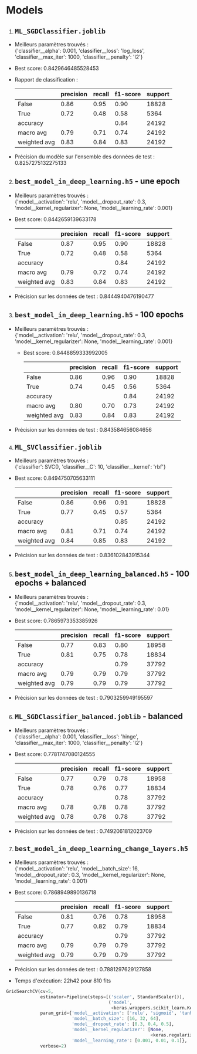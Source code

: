 # Models
1. ## `ML_SGDClassifier.joblib`
- Meilleurs paramètres trouvés :<br>
{'classifier__alpha': 0.001, 'classifier__loss': 'log_loss', 'classifier__max_iter': 1000, 'classifier__penalty': 'l2'}
- Best score: 0.8429646485528453
- Rapport de classification :<br>

    |              | precision | recall | f1-score | support |
    |--------------|-----------|--------|----------|---------|
    | False        | 0.86      | 0.95   | 0.90     | 18828   |
    | True         | 0.72      | 0.48   | 0.58     | 5364    |
    | accuracy     |           |        | 0.84     | 24192   |
    | macro avg    | 0.79      | 0.71   | 0.74     | 24192   |
    | weighted avg | 0.83      | 0.84   | 0.83     | 24192   |
- Précision du modèle sur l'ensemble des données de test : 0.8257275132275133

2. ## `best_model_in_deep_learning.h5` - une epoch
- Meilleurs paramètres trouvés :<br>
{'model__activation': 'relu', 'model__dropout_rate': 0.3, 'model__kernel_regularizer': None, 'model__learning_rate': 0.001}
- Best score: 0.8442659139633178

    |              | precision | recall | f1-score | support |
    |--------------|-----------|--------|----------|---------|
    | False        | 0.87      | 0.95   | 0.90     | 18828   |
    | True         | 0.72      | 0.48   | 0.58     | 5364    |
    | accuracy     |           |        | 0.84     | 24192   |
    | macro avg    | 0.79      | 0.72   | 0.74     | 24192   |
    | weighted avg | 0.83      | 0.84   | 0.83     | 24192   |
- Précision sur les données de test : 0.8444940476190477

3. ## `best_model_in_deep_learning.h5` - 100 epochs
- Meilleurs paramètres trouvés :<br>
{'model__activation': 'relu', 'model__dropout_rate': 0.3, 'model__kernel_regularizer': None, 'model__learning_rate': 0.001}
  - Best score: 0.8448859333992005

    |              | precision | recall | f1-score | support |
    |--------------|-----------|--------|----------|---------|
    | False        | 0.86      | 0.96   | 0.90     | 18828   |
    | True         | 0.74      | 0.45   | 0.56     | 5364    |
    | accuracy     |           |        | 0.84     | 24192   |
    | macro avg    | 0.80      | 0.70   | 0.73     | 24192   |
    | weighted avg | 0.83      | 0.84   | 0.83     | 24192   |
- Précision sur les données de test : 0.843584656084656

4. ## `ML_SVClassifier.joblib`
- Meilleurs paramètres trouvés :<br>
{'classifier': SVC(), 'classifier__C': 10, 'classifier__kernel': 'rbf'}
- Best score: 0.8494750705633111

    |              | precision | recall | f1-score | support |
    |--------------|-----------|--------|----------|---------|
    | False        | 0.86      | 0.96   | 0.91     | 18828   |
    | True         | 0.77      | 0.45   | 0.57     | 5364    |
    | accuracy     |           |        | 0.85     | 24192   |
    | macro avg    | 0.81      | 0.71   | 0.74     | 24192   |
    | weighted avg | 0.84      | 0.85   | 0.83     | 24192   |
- Précision sur les données de test : 0.836102843915344

5. ## `best_model_in_deep_learning_balanced.h5` - 100 epochs + balanced
- Meilleurs paramètres trouvés :<br>
{'model__activation': 'relu', 'model__dropout_rate': 0.3, 'model__kernel_regularizer': None, 'model__learning_rate': 0.01}
- Best score: 0.7865973353385926

    |              | precision | recall | f1-score | support |
    |--------------|-----------|--------|----------|--|
    | False        | 0.77      | 0.83   | 0.80     | 18958 |
    | True         | 0.81      | 0.75   | 0.78     | 18834 |
    | accuracy     |           |        | 0.79     | 37792 |
    | macro avg    | 0.79      | 0.79   | 0.79     | 37792 |
    | weighted avg | 0.79      | 0.79   | 0.79     | 37792 |
- Précision sur les données de test : 0.7903259949195597

6. ## `ML_SGDClassifier_balanced.joblib` - balanced
- Meilleurs paramètres trouvés :<br>
{'classifier__alpha': 0.001, 'classifier__loss': 'hinge', 'classifier__max_iter': 1000, 'classifier__penalty': 'l2'}
- Best score: 0.7781747080124555

    |              | precision | recall | f1-score | support |
    |--------------|-----------|--------|----------|--|
    | False        | 0.77      | 0.79   | 0.78     | 18958 |
    | True         | 0.78      | 0.76   | 0.77     | 18834 |
    | accuracy     |           |        | 0.78     | 37792 |
    | macro avg    | 0.78      | 0.78   | 0.78     | 37792 |
    | weighted avg | 0.78      | 0.78   | 0.78     | 37792 |
- Précision sur les données de test : 0.7492061812023709

7. ## `best_model_in_deep_learning_change_layers.h5`
- Meilleurs paramètres trouvés :<br>
{'model__activation': 'relu', 'model__batch_size': 16, 'model__dropout_rate': 0.3, 'model__kernel_regularizer': None, 'model__learning_rate': 0.001}
- Best score: 0.7868949890136718

    |              | precision | recall | f1-score | support |
    |--------------|-----------|--------|----------|--|
    | False        | 0.81      | 0.76   | 0.78     | 18958 |
    | True         | 0.77      | 0.82   | 0.79     | 18834 |
    | accuracy     |           |        | 0.79     | 37792 |
    | macro avg    | 0.79      | 0.79   | 0.79     | 37792 |
    | weighted avg | 0.79      | 0.79   | 0.79     | 37792 |
- Précision sur les données de test : 0.7881297629127858
- Temps d'exécution: 22h42 pour 810 fits
```python
GridSearchCV(cv=5,
             estimator=Pipeline(steps=[('scaler', StandardScaler()),
                                       ('model',
                                        <keras.wrappers.scikit_learn.KerasClassifier object at 0x7f0e19762820>)]),
             param_grid={'model__activation': ['relu', 'sigmoid', 'tanh'],
                         'model__batch_size': [16, 32, 64],
                         'model__dropout_rate': [0.3, 0.4, 0.5],
                         'model__kernel_regularizer': [None,
                                                       <keras.regularizers.L2 object at 0x7f0e19762520>],
                         'model__learning_rate': [0.001, 0.01, 0.1]},
             verbose=2)
```